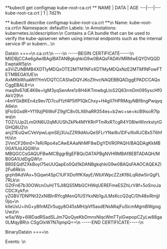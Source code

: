 
**kubectl get configmap kube-root-ca.crt **
NAME      |   DATA  | AGE
---|---|---
kube-root-ca.crt |  1    |  7d21h



** kubectl describe configmap kube-root-ca.crt **\n
Name:         kube-root-ca.crt\n
Namespace:    default\n
Labels:       <none>\n
Annotations:  kubernetes.io/description:\n
                Contains a CA bundle that can be used to verify the kube-apiserver when using internal endpoints such as the internal service IP or kubern...\n

Data\n
====\n
ca.crt:\n
----\n
-----BEGIN CERTIFICATE-----\n
MIIDBjCCAe6gAwIBAgIBATANBgkqhkiG9w0BAQsFADAVMRMwEQYDVQQDEwptaW5p\n
a3ViZUNBMB4XDTIyMDQxOTE2MTM1NFoXDTMyMDQxNzE2MTM1NFowFTETMBEGA1UE\n
AxMKbWluaWt1YmVDQTCCASIwDQYJKoZIhvcNAQEBBQADggEPADCCAQoCggEBAL6+\n
maq9x67dE4K8e+IgM3yqSenAre1z8H4iKTmwbgLtoS2Q63rmDm095yxcHf0AkV29\n
r4mYGkBKEn4z9ev7D7cuFfzf4P5IfP1QkChxy+H4gII7HPRMqyNBf8ngPwqyqA6e\n
ljFloSGxdR+Yf19zjP6WoFZ9gfC8v0LX6haRR354es+b2wc+se+kcB9isoR7Ipwq\n
TOZ/UJp2LmGtN6U2qMUUShZkPk4MYKRrPTmRxRTcgR4Y08IwWinrkstytGGHQ8U2\n
anj21EuQwCVeVpwLqmSEj3UuZZR9dAluQeSFLrYNai9u1DFv/6xRJCBx5T6hfH/s\n
2VmCF26m0+7eR/Rpo4sCAwEAAaNhMF8wDgYDVR0PAQH/BAQDAgKkMB0GA1UdJQQW\n
MBQGCCsGAQUFBwMCBggrBgEFBQcDATAPBgNVHRMBAf8EBTADAQH/MB0GA1UdDgQW\n
BBSEQdfZXkBoyl75eUUQapEo0Qd1kDANBgkqhkiG9w0BAQsFAAOCAQEAZI2Fu6Rk\n
grph9AdVAx+5Qqwt4SpC1UFXDofIfKXayE/WbXWpcZZzKf8iLqRdw5irQgFL7RLk\n
GZtFn67b30OWcnOuH/T5JI8QS5MbGCHWqUEREFmeESZhLrV8f+5oSnoJaCDCXykf\n
yZGBV7DNPNt32xNIBInRYcgMenQ1USYkxNb1gJLMsKccQ2qC/0h48xiRmjjl0jq+\n
klIeUxU+ihG+yBfnMZir5ugy8O45sMH/pVf5asdENsMIajFuSlcmMgmBWgixgUwz\n
w5a/Wp+6l8DadRSadSLJm7QoQyeKbDmnxNlqcWmTTyiGwpopCZyLw88ga0LMqyBR\n
CSgOlxW7N7qmpQ==\n
-----END CERTIFICATE-----\n


BinaryData\n
====\n

Events:  <none>\n
